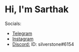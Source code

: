 

# Hi, I'm Sarthak



Socials:
- [Telegram](https://t.me/semlohsofficial)
- [Instagram](https://www.instagram.com/sarthak.zzz)
- [Discord:](https://discordapp.com/users/691999880377401383) ID: silverstone#6154
